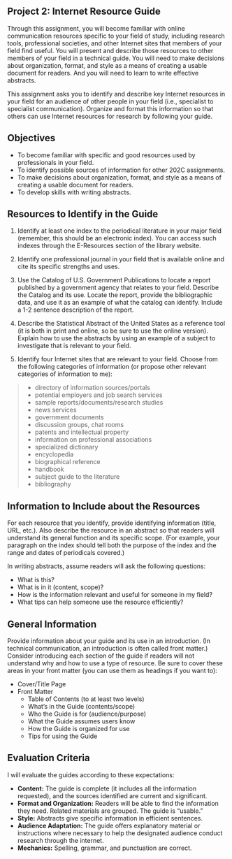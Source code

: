 ## Project 2: Internet Resource Guide

Through this assignment, you will become familiar with online communication resources specific to your field of study, including research tools, professional societies, and other Internet sites that members of your field find useful. You will present and describe those resources to other members of your field in a technical guide. You will need to make decisions about organization, format, and style as a means of creating a usable document for readers. And you will need to learn to write effective abstracts.

This assignment asks you to identify and describe key Internet resources in your field for an audience of other people in your field (i.e., specialist to specialist communication). Organize and format this information so that others can use Internet resources for research by following your guide.

## Objectives

- To become familiar with specific and good resources used by professionals in your field.
- To identify possible sources of information for other 202C assignments.
- To make decisions about organization, format, and style as a means of creating a usable document for readers. 
- To develop skills with writing abstracts.

## Resources to Identify in the Guide

1.	Identify at least one index to the periodical literature in your major field (remember, this should be an electronic index). You can access such indexes through the E-Resources section of the library website. 

2.	Identify one professional journal in your field that is available online and cite its specific strengths and uses. 

3.	Use the Catalog of U.S. Government Publications to locate a report published by a government agency that relates to your field. Describe the Catalog and its use. Locate the report, provide the bibliographic data, and use it as an example of what the catalog can identify. Include a 1-2 sentence description of the report.

4.	Describe the Statistical Abstract of the United States as a reference tool (it is both in print and online, so be sure to use the online version). Explain how to use the abstracts by using an example of a subject to investigate that is relevant to your field. 

5.	Identify four Internet sites that are relevant to your field. Choose from the following categories of information (or propose other relevant categories of information to me):


>- directory of information sources/portals
>- potential employers and job search services
>- sample reports/documents/research studies
>- news services
>- government documents	
>- discussion groups, chat rooms
>- patents and intellectual property
>- information on professional associations
>- specialized dictionary	
>- encyclopedia
>- biographical reference	
>- handbook
>- subject guide to the literature
>- bibliography
	
## Information to Include about the Resources

For each resource that you identify, provide identifying information (title, URL, etc.). Also describe the resource in an abstract so that readers will understand its general function and its specific scope. (For example, your paragraph on the index should tell both the purpose of the index and the range and dates of periodicals covered.)

In writing abstracts, assume readers will ask the following questions: 

- What is this? 
- What is in it (content, scope)?
- How is the information relevant and useful for someone in my field? 
- What tips can help someone use the resource efficiently? 


## General Information

Provide information about your guide and its use in an introduction. (In technical communication, an introduction is often called front matter.) Consider introducing each section of the guide if readers will not understand why and how to use a type of resource. Be sure to cover these areas in your front matter (you can use them as headings if you want to):

- Cover/Title Page
- Front Matter
	- Table of Contents (to at least two levels)
	- What’s in the Guide (contents/scope)
	- Who the Guide is for (audience/purpose)
	- What the Guide assumes users know
	- How the Guide is organized for use
	- Tips for using the Guide


## Evaluation Criteria 

I will evaluate the guides according to these expectations:
	
- **Content:** The guide is complete (it includes all the information requested), and the sources identified are current and significant.
- **Format and Organization:** Readers will be able to find the information they need. Related materials are grouped. The guide is “usable.” 
- **Style:** Abstracts give specific information in efficient sentences.
- **Audience Adaptation:** The guide offers explanatory material or instructions where necessary to help the designated audience conduct research through the internet.
- **Mechanics:** Spelling, grammar, and punctuation are correct. 


